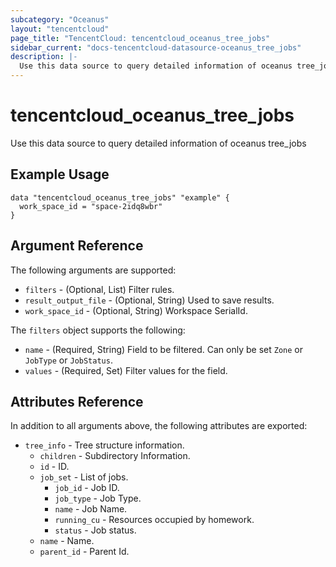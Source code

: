 ```yaml
---
subcategory: "Oceanus"
layout: "tencentcloud"
page_title: "TencentCloud: tencentcloud_oceanus_tree_jobs"
sidebar_current: "docs-tencentcloud-datasource-oceanus_tree_jobs"
description: |-
  Use this data source to query detailed information of oceanus tree_jobs
---
```


# tencentcloud_oceanus_tree_jobs

Use this data source to query detailed information of oceanus tree_jobs

## Example Usage

```hcl
data "tencentcloud_oceanus_tree_jobs" "example" {
  work_space_id = "space-2idq8wbr"
}
```

## Argument Reference

The following arguments are supported:

* `filters` - (Optional, List) Filter rules.
* `result_output_file` - (Optional, String) Used to save results.
* `work_space_id` - (Optional, String) Workspace SerialId.

The `filters` object supports the following:

* `name` - (Required, String) Field to be filtered. Can only be set `Zone` or `JobType` or `JobStatus`.
* `values` - (Required, Set) Filter values for the field.

## Attributes Reference

In addition to all arguments above, the following attributes are exported:

* `tree_info` - Tree structure information.
  * `children` - Subdirectory Information.
  * `id` - ID.
  * `job_set` - List of jobs.
    * `job_id` - Job ID.
    * `job_type` - Job Type.
    * `name` - Job Name.
    * `running_cu` - Resources occupied by homework.
    * `status` - Job status.
  * `name` - Name.
  * `parent_id` - Parent Id.




